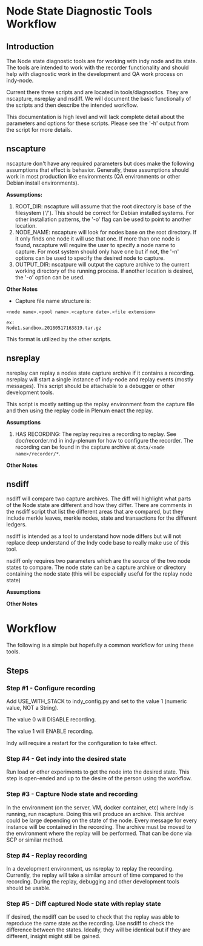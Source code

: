 # Node State Diagnostic Tools Workflow

## Introduction
The Node state diagnostic tools are for working with indy node and its state. The tools are intended to work with
the recorder functionality and should help with diagnostic work in the development and QA work process on indy-node.
 
Current there three scripts and are located in tools/diagnostics. They are nscapture, nsreplay and nsdiff. We will 
document the basic functionally of the scripts and then describe the intended workflow.

This documentation is high level and will lack complete detail about the parameters and options for these scripts. 
Please see the '-h' output from the script for more details.

## nscapture

nscapture don't have any required parameters but does make the following assumptions that effect is behavior. Generally,
these assumptions should work in most production like environments (QA environments or other Debian install 
environments).
 
**Assumptions:**
1. ROOT_DIR: nscapture will assume that the root directory is base of the filesystem ('/'). This should be correct for 
Debian installed systems. For other installation patterns, the '-o' flag can be used to point to another location.
2. NODE_NAME: nscapture will look for nodes base on the root directory. If it only finds one node it will use that one.
If more than one node is found, nscapture will require the user to specify a node name to capture. For most system should 
only have one but if not, the '-n' options can be used to specify the desired node to capture.
3. OUTPUT_DIR: nscatpure will output the capture archive to the current working directory of the running process. If 
another location is desired, the '-o' option can be used. 

**Other Notes**
* Capture file name structure is:

```
<node name>.<pool name>.<capture date>.<file extension>

ex:
Node1.sandbox.20180517163819.tar.gz
```

This format is utilized by the other scripts.

## nsreplay
nsreplay can replay a nodes state capture archive if it contains a recording. nsreplay will start a single instance of 
indy-node and replay events (mostly messages). This script should be attachable to a debugger or other development 
tools. 

This script is mostly setting up the replay environment from the capture file and then using the replay code in Plenum 
enact the replay. 

**Assumptions**
1. HAS RECORDING: The replay requires a recording to replay. See doc/recorder.md in indy-plenum for how to 
configure the recorder. The recording can be found in the capture archive at ```data/<node name>/recorder/*```.

**Other Notes**

## nsdiff
nsdiff will compare two capture archives. The diff will highlight what parts of the Node state are different and how 
they differ. There are comments in the nsdiff script that list the different areas that are compared, but they include 
merkle leaves, merkle nodes, state and transactions for the different ledgers. 

nsdiff is intended as a tool to understand how node differs but will not replace deep understand of the Indy code base
to really make use of this tool.

nsdiff only requires two parameters which are the source of the two node states to compare. The node state can be 
a capture archive or directory containing the node state (this will be especially useful for the replay node state) 

**Assumptions**

**Other Notes**

# Workflow
The following is a simple but hopefully a common workflow for using these tools.
## Steps
### Step #1 - Configure recording
Add USE_WITH_STACK to indy_config.py and set to the value 1 (numeric value, NOT a String). 

The value 0 will DISABLE recording.

The value 1 will ENABLE recording.

Indy will require a restart for the configuration to take effect.
### Step #4 - Get indy into the desired state
Run load or other experiments to get the node into the desired state. This step is open-ended and up to the desire of
the person using the workflow.

### Step #3 - Capture Node state and recording
In the environment (on the server, VM, docker container, etc) where Indy is running, run nscapture. Doing this 
will produce an archive. This archive could be large depending on the state of the node. Every message for every 
instance will be contained in the recording. The archive must be moved to the environment where the replay will be 
performed. That can be done via SCP or similar method.

### Step #4 - Replay recording
In a development environment, us nsreplay to replay the recording. Currently, the replay will take a similar amount of 
time compared to the recording. During the replay, debugging and other development tools should be usable. 

### Step #5 - Diff captured Node state with replay state
If desired, the nsdiff can be used to check that the replay was able to reproduce the same state as the recording. 
Use nsdiff to check the difference between the states. Ideally, they will be identical but if they are different, 
insight might still be gained. 
